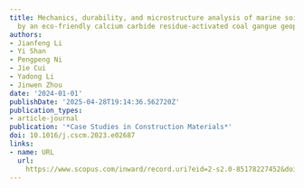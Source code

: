 ```yaml
---
title: Mechanics, durability, and microstructure analysis of marine soil stabilized
  by an eco-friendly calcium carbide residue-activated coal gangue geopolymer
authors:
- Jianfeng Li
- Yi Shan
- Pengpeng Ni
- Jie Cui
- Yadong Li
- Jinwen Zhou
date: '2024-01-01'
publishDate: '2025-04-28T19:14:36.562720Z'
publication_types:
- article-journal
publication: '*Case Studies in Construction Materials*'
doi: 10.1016/j.cscm.2023.e02687
links:
- name: URL
  url: 
    https://www.scopus.com/inward/record.uri?eid=2-s2.0-85178227452&doi=10.1016%2fj.cscm.2023.e02687&partnerID=40&md5=2d855c2e5d82e13003bc826da9d56292
---
```

